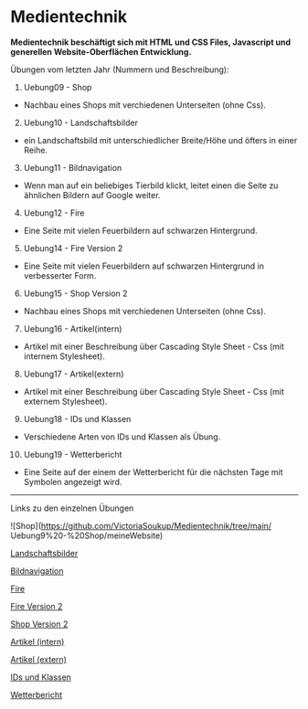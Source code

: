 # Medientechnik
**Medientechnik beschäftigt sich mit HTML und CSS Files, Javascript und generellen Website-Oberflächen Entwicklung.**

Übungen vom letzten Jahr (Nummern und Beschreibung):
1. Uebung09 - Shop
- Nachbau eines Shops mit verchiedenen Unterseiten (ohne Css).
2. Uebung10 - Landschaftsbilder
- ein Landschaftsbild mit unterschiedlicher Breite/Höhe und öfters in einer Reihe.
3. Uebung11 - Bildnavigation
- Wenn man auf ein beliebiges Tierbild klickt, leitet einen die Seite zu ähnlichen Bildern auf Google weiter.
4. Uebung12 - Fire
- Eine Seite mit vielen Feuerbildern auf schwarzen Hintergrund.
5. Uebung14 - Fire Version 2
- Eine Seite mit vielen Feuerbildern auf schwarzen Hintergrund in verbesserter Form.
6. Uebung15 - Shop Version 2
- Nachbau eines Shops mit verchiedenen Unterseiten (ohne Css).
7. Uebung16 - Artikel(intern)
- Artikel mit einer Beschreibung über Cascading Style Sheet - Css (mit internem Stylesheet).
8. Uebung17 - Artikel(extern)
- Artikel mit einer Beschreibung über Cascading Style Sheet - Css (mit externem Stylesheet).
9. Uebung18 - IDs und Klassen
- Verschiedene Arten von IDs und Klassen als Übung.
10. Uebung19 - Wetterbericht
- Eine Seite auf der einem der Wetterbericht für die nächsten Tage mit Symbolen angezeigt wird.

----------------------------------------------------------------------------------------------------
Links zu den einzelnen Übungen

![Shop](https://github.com/VictoriaSoukup/Medientechnik/tree/main/
Uebung9%20-%20Shop/meineWebsite)

[Landschaftsbilder](https://duckduckgo.com)

[Bildnavigation](https://duckduckgo.com)

[Fire](https://duckduckgo.com)

[Fire Version 2](https://duckduckgo.com)

[Shop Version 2](https://duckduckgo.com)

[Artikel (intern)](https://duckduckgo.com)

[Artikel (extern)](https://duckduckgo.com)

[IDs und Klassen](https://duckduckgo.com)

[Wetterbericht](https://duckduckgo.com)
